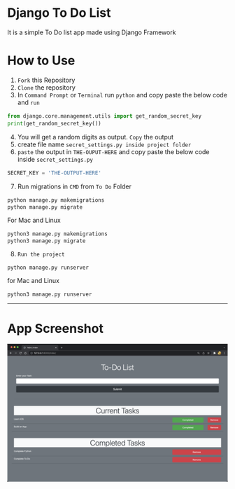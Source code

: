 
# Django To Do List

It is a simple To Do list app made using Django Framework


# How to Use

1. `Fork` this Repository
2. `Clone` the repository
3. In `Command Prompt` or `Terminal` run `python` and copy paste the below code and `run`
```python
from django.core.management.utils import get_random_secret_key
print(get_random_secret_key())
```
4. You will get a random digits as output. `Copy` the output
5. create file name `secret_settings.py inside project folder`
6. `paste` the output in `THE-OUPUT-HERE` and copy paste the below code inside `secret_settings.py`
```python
SECRET_KEY = 'THE-OUTPUT-HERE'
```
7. Run migrations in `CMD` from `To Do` Folder
```
python manage.py makemigrations
python manage.py migrate
```
For Mac and Linux
```
python3 manage.py makemigrations
python3 manage.py migrate
```
8. `Run the project`
```
python manage.py runserver
```
for Mac and Linux
```
python3 manage.py runserver
```


-----

# App Screenshot


![App Screenshot](https://raw.githubusercontent.com/shaheem-pp/Djang-ToDo/main/app/static/Screenshot/Screenshot%202022-02-13%20at%203.54.29%20PM.png)

